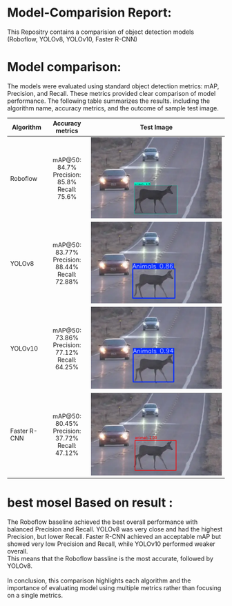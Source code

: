 # Model-Comparision Report:
This Repositry contains a comparision of object detection models (Roboflow, YOLOv8, YOLOv10, Faster R-CNN)
# Model comparison: 
The models were evaluated using standard object detection metrics: mAP, Precision, and Recall. These metrics provided clear comparison of model performance. The following table summarizes the results. including the algorithm name, accuracy metrics, and the outcome of sample test image.

| Algorithm     | Accuracy metrics                                           | Test Image          
----------------|:----------------------------------------------------------:|-------------------
| Roboflow      |  mAP@50: 84.7% <br> Precision: 85.8% <br> Recall: 75.6%    | ![Roboflow](rb.png)
|  YOLOv8       | mAP@50: 83.77% <br> Precision: 88.44% <br> Recall: 72.88%  |![YOLOv8](y8.png)
| YOLOv10       | mAP@50: 73.86% <br> Precision: 77.12% <br> Recall: 64.25%  |![YOLOv10](y10.png)   
| Faster R-CNN  | mAP@50: 80.45% <br> Precision: 37.72% <br> Recall: 47.12%  |![Faster R-CNN](cnn.png)

# best mosel Based on result : 
The Roboflow baseline achieved the best overall performance with balanced Precision and Recall. YOLOv8 was very close and had the highest Precision, but lower Recall. Faster R-CNN achieved an acceptable mAP but showed very low Precision and Recall, while YOLOv10 performed weaker overall. <br>
This means that the Roboflow bassline is the most accurate, followed by YOLOv8. <br> <br>
In conclusion, this comparison highlights each algorithm and the importance of evaluating model using multiple metrics rather than focusing on a single metrics.

      





